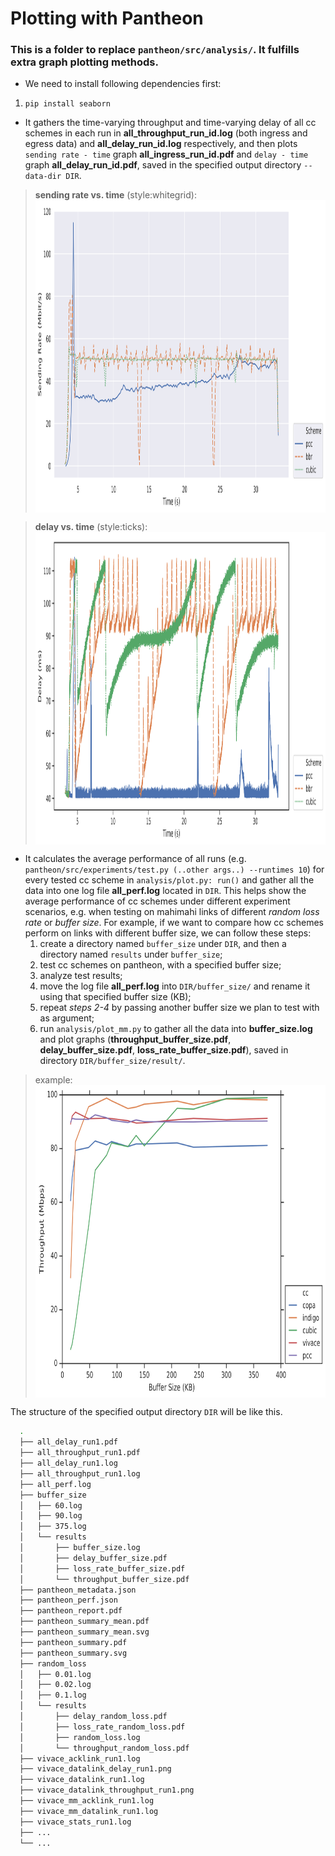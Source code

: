 # Plotting with Pantheon

### This is a folder to replace `pantheon/src/analysis/`. It fulfills extra graph plotting methods.

* We need to install following dependencies first:
1. `pip install seaborn`


* It gathers the time-varying throughput and time-varying delay of all cc schemes in each run in **all_throughput_run_id.log** (both ingress and egress data) and **all_delay_run_id.log** respectively, and then plots `sending rate - time` graph **all_ingress_run_id.pdf** and `delay - time` graph **all_delay_run_id.pdf**, saved in the specified output directory `--data-dir DIR`.


> **sending rate vs. time** (style:whitegrid): <a><img src="https://github.com/iQua/pantheon/blob/master/src/analysis/plot_sample/data/all_ingress_run1.svg" align="top" height="500" width="500" ></a>


> **delay vs. time** (style:ticks): <a><img src="https://github.com/iQua/pantheon/blob/master/src/analysis/plot_sample/data/all_delay_run1.svg" align="top" height="500" width="500" ></a>

* It calculates the average performance of all runs (e.g. `pantheon/src/experiments/test.py (..other args..) --runtimes 10`) for every tested cc scheme in `analysis/plot.py: run()` and gather all the data into one log file **all_perf.log** located in `DIR`.
This helps show the average performance of cc schemes under different experiment scenarios, e.g. when testing on mahimahi links of different *random loss rate* or *buffer size*. For example, if we want to compare how cc schemes perform on links with different buffer size, we can follow these steps:
  1. create a directory named `buffer_size` under `DIR`, and then a directory named `results` under `buffer_size`;
  2. test cc schemes on pantheon, with a specified buffer size;
  3. analyze test results;
  4. move the log file **all_perf.log** into `DIR/buffer_size/` and rename it using that specified buffer size (KB);
  5. repeat *steps 2-4* by passing another buffer size we plan to test with as argument;
  6. run `analysis/plot_mm.py` to gather all the data into **buffer_size.log** and plot graphs (**throughput_buffer_size.pdf**, **delay_buffer_size.pdf**, **loss_rate_buffer_size.pdf**), saved in directory `DIR/buffer_size/result/`.
  
> example: <a><img src="https://github.com/iQua/pantheon/blob/master/src/analysis/plot_sample/tput_buffer_size.svg" align="top" height="500" width="500" ></a>
  


The structure of the specified output directory `DIR` will be like this.
```bash
  .
  ├── all_delay_run1.pdf
  ├── all_throughput_run1.pdf
  ├── all_delay_run1.log
  ├── all_throughput_run1.log
  ├── all_perf.log
  ├── buffer_size
  │   ├── 60.log
  │   ├── 90.log
  │   ├── 375.log
  │   └── results
  │       ├── buffer_size.log
  │       ├── delay_buffer_size.pdf
  │       ├── loss_rate_buffer_size.pdf
  │       └── throughput_buffer_size.pdf
  ├── pantheon_metadata.json
  ├── pantheon_perf.json
  ├── pantheon_report.pdf
  ├── pantheon_summary_mean.pdf
  ├── pantheon_summary_mean.svg
  ├── pantheon_summary.pdf
  ├── pantheon_summary.svg
  ├── random_loss
  │   ├── 0.01.log
  │   ├── 0.02.log
  │   ├── 0.1.log
  │   └── results
  │       ├── delay_random_loss.pdf
  │       ├── loss_rate_random_loss.pdf
  │       ├── random_loss.log
  │       └── throughput_random_loss.pdf
  ├── vivace_acklink_run1.log
  ├── vivace_datalink_delay_run1.png
  ├── vivace_datalink_run1.log
  ├── vivace_datalink_throughput_run1.png
  ├── vivace_mm_acklink_run1.log
  ├── vivace_mm_datalink_run1.log
  ├── vivace_stats_run1.log
  ├── ...
  └── ...
```
